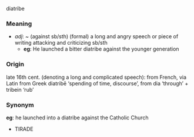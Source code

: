 diatribe
### Meaning
+ _adj_: ~ (against sb/sth) (formal) a long and angry speech or piece of writing attacking and criticizing sb/sth
	+ __eg__: He launched a bitter diatribe against the younger generation

### Origin

late 16th cent. (denoting a long and complicated speech): from French, via Latin from Greek diatribē ‘spending of time, discourse’, from dia ‘through’ + tribein ‘rub’

### Synonym

__eg__: he launched into a diatribe against the Catholic Church

+ TIRADE



